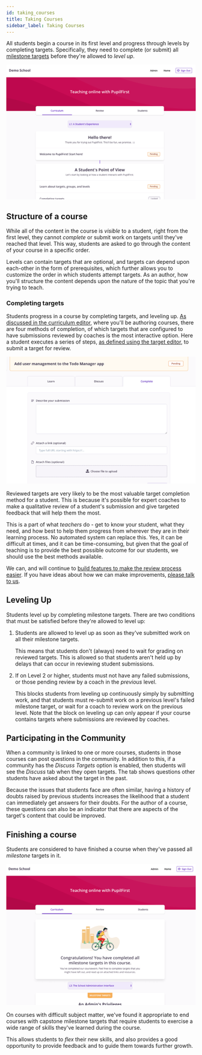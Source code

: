 ```yaml
---
id: taking_courses
title: Taking Courses
sidebar_label: Taking Courses
---
```


All students begin a course in its first level and progress through levels by completing targets. Specifically, they need to complete (or submit) all [milestone targets](/users/targets#milestone-targets) before they're allowed to _level up_.

![A student in level 1](../assets/taking_courses/student_curriculum_l1_vsiipg.png)

## Structure of a course

While all of the content in the course is _visible_ to a student, right from the first level, they cannot _complete_ or submit work on targets until they've reached that level. This way, students are asked to go through the content of your course in a specific order.

Levels can contain targets that are optional, and targets can depend upon each-other in the form of prerequisites, which further allows you to customize the order in which students attempt targets. As an author, how you'll structure the content depends upon the nature of the topic that you're trying to teach.

### Completing targets

Students progress in a course by completing targets, and leveling up. [As discussed in the curriculum editor](/users/curriculum_editor#setting-the-method-of-completion), where you'll be authoring courses, there are four methods of completion, of which targets that are configured to have submissions reviewed by coaches is the most interactive option. Here a student executes a series of steps, [as defined using the target editor](/users/curriculum_editor#defining-steps-to-complete-a-target), to submit a target for review.

![Student preparing a submission](../assets/taking_courses/create_submission_bz7wly.png)

Reviewed targets are very likely to be the most valuable target completion method for a student. This is because it's possible for expert coaches to make a qualitative review of a student's submission and give targeted feedback that will help them the most.

This is a part of what _teachers_ do - get to know your student, what they need, and how best to help them progress from wherever they are in their learning process. No automated system can replace this. Yes, it can be difficult at times, and it can be time-consuming, but given that the goal of teaching is to provide the best possible outcome for our students, we should use the best methods available.

We can, and will continue to [build features to make the review process easier](/users/reviewing_submissions#review-checklist). If you have ideas about how we can make improvements, [please talk to us](mailto:support@pupilfirst.com).

## Leveling Up

Students level up by completing milestone targets. There are two conditions that must be satisfied before they're allowed to level up:

1. Students are allowed to level up as soon as they've submitted work on all their milestone targets.

   This means that students don't (always) need to wait for grading on reviewed targets. This is allowed so that students aren't held up by delays that can occur in reviewing student submissions.

2. If on Level 2 or higher, students must not have any failed submissions, or those pending review by a coach in the _previous_ level.

   This blocks students from leveling up continuously simply by submitting work, and that students must re-submit work on a previous level's failed milestone target, or wait for a coach to review work on the previous level. Note that the block on leveling up can only appear if your course contains targets where submissions are reviewed by coaches.

## Participating in the Community

When a community is linked to one or more courses, students in those courses can post questions in the community. In addition to this, if a community has the _Discuss Targets_ option is enabled, then students will see the _Discuss_ tab when they open targets. The tab shows questions other students have asked about the target in the past.

Because the issues that students face are often similar, having a history of doubts raised by previous students increases the likelihood that a student can immediately get answers for their doubts. For the author of a course, these questions can also be an indicator that there are aspects of the target's content that could be improved.

## Finishing a course

Students are considered to have finished a course when they've passed all _milestone_ targets in it.

![A completed course](../assets/taking_courses/course_complete_vtvncc.png)

On courses with difficult subject matter, we've found it appropriate to end courses with capstone milestone targets that require students to exercise a wide range of skills they've learned during the course.

This allows students to _flex_ their new skills, and also provides a good opportunity to provide feedback and to guide them towards further growth.
